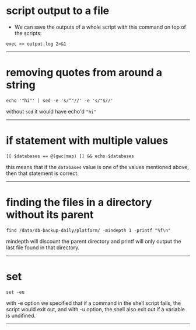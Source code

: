 # script output to a file
* We can save the outputs of a whole script with this command on top of the scripts:  
```
exec >> output.log 2>&1
```
---
# removing quotes from around a string
```
echo '"hi"' | sed -e 's/^"//' -e 's/"$//'
```
without `sed` it would have echo'd `"hi"`

---
# if statement with multiple values
```
[[ $databases == @(gwc|map) ]] && echo $databases
```
this means that if the `databases` value is one of the values mentioned above, then that statement is correct.  

---
# finding the files in a directory without its parent
```
find /data/db-backup-daily/platform/ -mindepth 1 -printf "%f\n"
```
mindepth will discount the parent directory and printf will only output the last file found in that directory.

---
# set
```
set -eu
```
with -e option we specified that if a command in the shell script fails, the script would exit out, and with -u option, the shell also exit out if a variable is undifined.  

---
